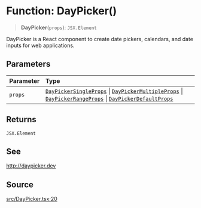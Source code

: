 # Function: DayPicker()

> **DayPicker**(`props`): `JSX.Element`

DayPicker is a React component to create date pickers, calendars, and date
inputs for web applications.

## Parameters

| Parameter | Type |
| :------ | :------ |
| `props` | [`DayPickerSingleProps`](../interfaces/DayPickerSingleProps.md) \| [`DayPickerMultipleProps`](../interfaces/DayPickerMultipleProps.md) \| [`DayPickerRangeProps`](../interfaces/DayPickerRangeProps.md) \| [`DayPickerDefaultProps`](../interfaces/DayPickerDefaultProps.md) |

## Returns

`JSX.Element`

## See

http://daypicker.dev

## Source

[src/DayPicker.tsx:20](https://github.com/gpbl/react-day-picker/blob/9ad13dc72fff814dcf720a62f6e3b5ea38e8af6d/src/DayPicker.tsx#L20)
